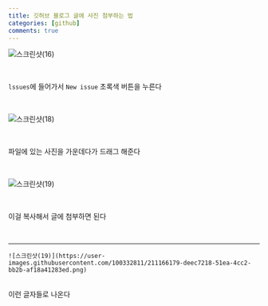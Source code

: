 ```yaml
---
title: 깃허브 블로그 글에 사진 첨부하는 법 
categories: [github]
comments: true
--- 
```


![스크린샷(16)](https://user-images.githubusercontent.com/100332811/211166166-66276981-c1f3-427f-bc33-2e31961d682b.png)

<br/>

`lssues`에 들어가서 
`New issue` 
초록색 버튼을 누른다 

<br/>

![스크린샷(18)](https://user-images.githubusercontent.com/100332811/211166174-35aac81f-b69f-4b9f-9564-39ab02eadf54.png) 

<br/>

파일에 있는 사진을 
가운데다가 드래그 해준다 

<br/>

![스크린샷(19)](https://user-images.githubusercontent.com/100332811/211166179-deec7218-51ea-4cc2-bb2b-af18a41283ed.png)

<br/>

이걸 복사해서 글에 
첨부하면 된다 

<br/>


*** 

``` 
![스크린샷(19)](https://user-images.githubusercontent.com/100332811/211166179-deec7218-51ea-4cc2-bb2b-af18a41283ed.png) 
``` 
<br/>
이런 글자들로 나온다
